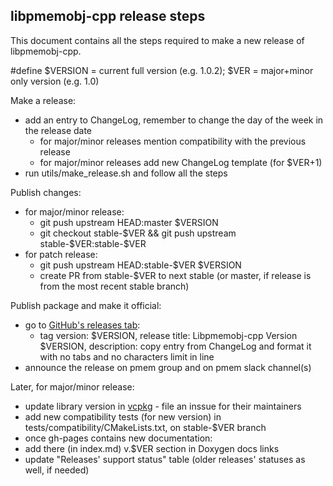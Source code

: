 ## libpmemobj-cpp release steps

This document contains all the steps required to make a new release of libpmemobj-cpp.

\#define $VERSION = current full version (e.g. 1.0.2); $VER = major+minor only version (e.g. 1.0)

Make a release:
- add an entry to ChangeLog, remember to change the day of the week in the release date
  - for major/minor releases mention compatibility with the previous release
  - for major/minor releases add new ChangeLog template (for $VER+1)
- run utils/make_release.sh and follow all the steps

Publish changes:
- for major/minor release:
  - git push upstream HEAD:master $VERSION
  - git checkout stable-$VER && git push upstream stable-$VER:stable-$VER
- for patch release:
  - git push upstream HEAD:stable-$VER $VERSION
  - create PR from stable-$VER to next stable (or master, if release is from the most recent stable branch)

Publish package and make it official:
- go to [GitHub's releases tab](https://github.com/pmem/libpmemobj-cpp/releases/new):
  - tag version: $VERSION, release title: Libpmemobj-cpp Version $VERSION,
    description: copy entry from ChangeLog and format it with no tabs and no characters limit in line
- announce the release on pmem group and on pmem slack channel(s)

Later, for major/minor release:
- update library version in [vcpkg](https://github.com/microsoft/vcpkg/blob/master/ports/libpmemobj-cpp) - file an inssue for their maintainers
- add new compatibility tests (for new version) in tests/compatibility/CMakeLists.txt, on stable-$VER branch
- once gh-pages contains new documentation:
 - add there (in index.md) v.$VER section in Doxygen docs links
 - update "Releases' support status" table (older releases' statuses as well, if needed)
